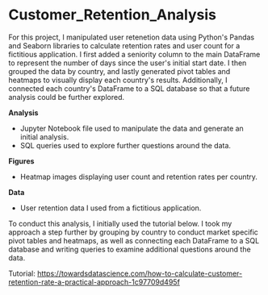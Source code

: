 # Customer_Retention_Analysis

For this project, I manipulated user retenetion data using Python's Pandas and Seaborn libraries to calculate retention rates and user count for a fictitious application. I first added a seniority column to the main DataFrame to represent the number of days since the user's initial start date. I then grouped the data by country, and lastly generated pivot tables and heatmaps to visually display each country's results. Additionally, I connected each country's DataFrame to a SQL database so that a future analysis could be further explored. 

**Analysis**
  - Jupyter Notebook file used to manipulate the data and generate an initial analysis.
  - SQL queries used to explore further questions around the data. 

**Figures**
  - Heatmap images displaying user count and retention rates per country.
  
**Data**
  - User retention data I used from a fictitious application.
 
To conduct this analysis, I initially used the tutorial below. I took my approach a step further by grouping by country to conduct market specific pivot tables and heatmaps, as well as connecting each DataFrame to a SQL database and writing queries to examine additional questions around the data. 

Tutorial: https://towardsdatascience.com/how-to-calculate-customer-retention-rate-a-practical-approach-1c97709d495f



